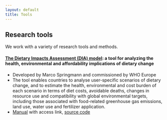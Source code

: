 ```yaml
---
layout: default
title: Tools
---
```


## Research tools

We work with a variety of research tools and methods. 

#### **[The Dietary Impacts Assessment (DIA) model](https://www.who.int/europe/publications/i/item/WHO-EURO-2023-8349-48121-71370#:~:text=Download%20(5.3%20MB)-,Overview,of%20diets%20and%20dietary%20change.): a tool for analyzing the health, environmental and affordability implications of dietary change**
- Developed by Marco Springmann and commissioned by WHO Europe
- The tool enables countries to analyse user-specific scenarios of dietary change, and to estimate the health, environmental and cost burden of each scenario in terms of diet costs, avoidable deaths, changes in resource use and compatibility with global environmental targets, including those associated with food-related greenhouse gas emissions, land use, water use and fertilizer application.
- [Manual](https://www.who.int/europe/publications/i/item/WHO-EURO-2023-8349-48121-71370#:~:text=Download%20(5.3%20MB)-,Overview,of%20diets%20and%20dietary%20change.) with access link, [source code](https://github.com/marco-spr/WHO-DIA)
